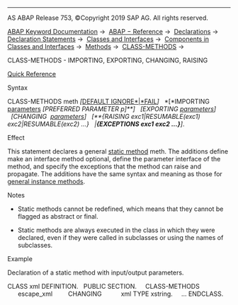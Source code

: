   

* * *

AS ABAP Release 753, ©Copyright 2019 SAP AG. All rights reserved.

[ABAP Keyword Documentation](javascript:call_link\('abenabap.htm'\)) →  [ABAP − Reference](javascript:call_link\('abenabap_reference.htm'\)) →  [Declarations](javascript:call_link\('abendeclarations.htm'\)) →  [Declaration Statements](javascript:call_link\('abenabap_declarations.htm'\)) →  [Classes and Interfaces](javascript:call_link\('abenclasses_and_interfaces.htm'\)) →  [Components in Classes and Interfaces](javascript:call_link\('abenclass_ifac_components.htm'\)) →  [Methods](javascript:call_link\('abenmethods.htm'\)) →  [CLASS-METHODS](javascript:call_link\('abapclass-methods.htm'\)) → 

CLASS-METHODS - IMPORTING, EXPORTING, CHANGING, RAISING

[Quick Reference](javascript:call_link\('abapclass-methods_shortref.htm'\))

Syntax

CLASS-METHODS meth *\[*[DEFAULT IGNORE*|*FAIL](javascript:call_link\('abapmethods_default.htm'\))*\]*
  *\[*IMPORTING [parameters](javascript:call_link\('abapmethods_parameters.htm'\)) *\[*PREFERRED PARAMETER p*\]**\]*
  *\[*EXPORTING [parameters](javascript:call_link\('abapmethods_parameters.htm'\))*\]*
  *\[*CHANGING  [parameters](javascript:call_link\('abapmethods_parameters.htm'\))*\]*
  *\[**{*RAISING exc1*|*RESUMABLE(exc1) exc2*|*RESUMABLE(exc2) ...*}*
  *|**{*EXCEPTIONS exc1 exc2 ...*}**\]*.

Effect

This statement declares a general [static method](javascript:call_link\('abenstatic_method_glosry.htm'\) "Glossary Entry") meth. The additions define make an interface method optional, define the parameter interface of the method, and specify the exceptions that the method can raise and propagate. The additions have the same syntax and meaning as those for [general instance methods](javascript:call_link\('abapmethods_general.htm'\)).

Notes

-   Static methods cannot be redefined, which means that they cannot be flagged as abstract or final.
    
-   Static methods are always executed in the class in which they were declared, even if they were called in subclasses or using the names of subclasses.
    

Example

Declaration of a static method with input/output parameters.

CLASS xml DEFINITION.
  PUBLIC SECTION.
    CLASS-METHODS
      escape\_xml
        CHANGING
          xml TYPE xstring.
    ...
ENDCLASS.